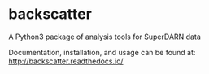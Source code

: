 # backscatter
A Python3 package of analysis tools for SuperDARN data

Documentation, installation, and usage can be found at:
http://backscatter.readthedocs.io/
